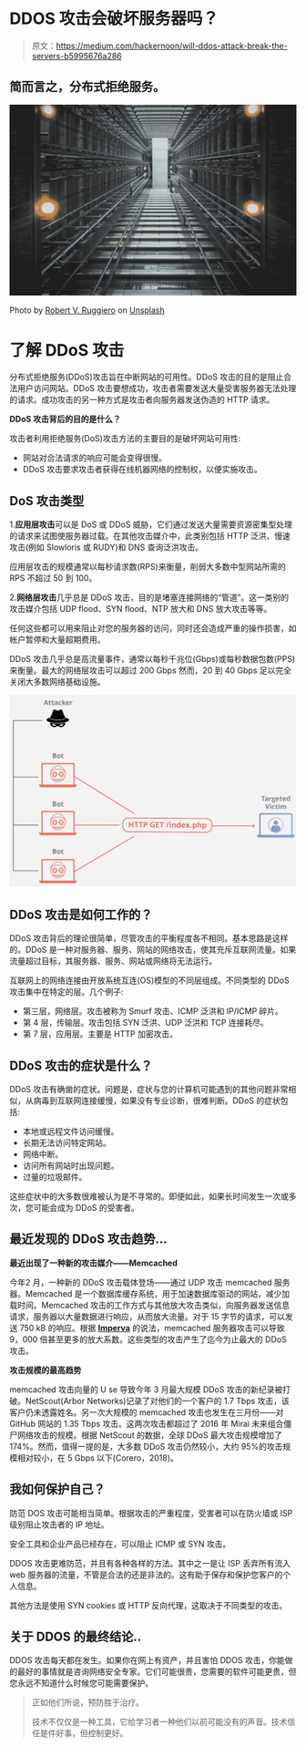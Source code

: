 # DDOS 攻击会破坏服务器吗？

> 原文：<https://medium.com/hackernoon/will-ddos-attack-break-the-servers-b5995676a286>

## 简而言之，分布式拒绝服务。

![](img/be18f1cc5251bceee2907c09409c545c.png)

Photo by [Robert V. Ruggiero](https://unsplash.com/@rvruggiero?utm_source=medium&utm_medium=referral) on [Unsplash](https://unsplash.com?utm_source=medium&utm_medium=referral)

# 了解 DDoS 攻击

分布式拒绝服务(DDoS)攻击旨在中断网站的可用性。DDoS 攻击的目的是阻止合法用户访问网站。DDoS 攻击要想成功，攻击者需要发送大量受害服务器无法处理的请求。成功攻击的另一种方式是攻击者向服务器发送伪造的 HTTP 请求。

**DDoS 攻击背后的目的是什么？**

攻击者利用拒绝服务(DoS)攻击方法的主要目的是破坏网站可用性:

*   网站对合法请求的响应可能会变得很慢。
*   DDoS 攻击要求攻击者获得在线机器网络的控制权，以便实施攻击。

## DoS 攻击类型

1.**应用层攻击**可以是 DoS 或 DDoS 威胁，它们通过发送大量需要资源密集型处理的请求来试图使服务器过载。在其他攻击媒介中，此类别包括 HTTP 泛洪、慢速攻击(例如 Slowloris 或 RUDY)和 DNS 查询泛洪攻击。

应用层攻击的规模通常以每秒请求数(RPS)来衡量，削弱大多数中型网站所需的 RPS 不超过 50 到 100。

2.**网络层攻击**几乎总是 DDoS 攻击，目的是堵塞连接网络的“管道”。这一类别的攻击媒介包括 UDP flood、SYN flood、NTP 放大和 DNS 放大攻击等等。

任何这些都可以用来阻止对您的服务器的访问，同时还会造成严重的操作损害，如帐户暂停和大量超期费用。

DDoS 攻击几乎总是高流量事件，通常以每秒千兆位(Gbps)或每秒数据包数(PPS)来衡量。最大的网络层攻击可以超过 200 Gbps 然而，20 到 40 Gbps 足以完全关闭大多数网络基础设施。

![](img/946c60047cbdc9928590ded1479fe04a.png)

## DDoS 攻击是如何工作的？

DDoS 攻击背后的理论很简单，尽管攻击的平衡程度各不相同。基本思路是这样的。DDoS 是一种对服务器、服务、网站的网络攻击，使其充斥互联网流量。如果流量超过目标，其服务器、服务、网站或网络将无法运行。

互联网上的网络连接由开放系统互连(OS)模型的不同层组成。不同类型的 DDoS 攻击集中在特定的层。几个例子:

*   第三层，网络层。攻击被称为 Smurf 攻击、ICMP 泛洪和 IP/ICMP 碎片。
*   第 4 层，传输层。攻击包括 SYN 泛洪、UDP 泛洪和 TCP 连接耗尽。
*   第 7 层，应用层。主要是 HTTP 加密攻击。

## DDoS 攻击的症状是什么？

DDoS 攻击有确凿的症状。问题是，症状与您的计算机可能遇到的其他问题非常相似，从病毒到互联网连接缓慢，如果没有专业诊断，很难判断。DDoS 的症状包括:

*   本地或远程文件访问缓慢。
*   长期无法访问特定网站。
*   网络中断。
*   访问所有网站时出现问题。
*   过量的垃圾邮件。

这些症状中的大多数很难被认为是不寻常的。即便如此，如果长时间发生一次或多次，您可能会成为 DDoS 的受害者。

## 最近发现的 DDoS 攻击趋势…

**最近出现了一种新的攻击媒介——Memcached**

今年2 月，一种新的 DDoS 攻击载体登场——通过 UDP 攻击 memcached 服务器。Memcached 是一个数据库缓存系统，用于加速数据库驱动的网站，减少加载时间。Memcached 攻击的工作方式与其他放大攻击类似，向服务器发送信息请求，服务器以大量数据进行响应，从而放大流量。对于 15 字节的请求，可以发送 750 kB 的响应。根据 [**Imperva**](https://www.imperva.com/blog/new-ddos-amplification-attack-vector-via-memcached-servers/) 的说法，memcached 服务器攻击可以导致 9，000 倍甚至更多的放大系数。这些类型的攻击产生了迄今为止最大的 DDoS 攻击。

**攻击规模的最高趋势**

memcached 攻击向量的 U se 导致今年 3 月最大规模 DDoS 攻击的新纪录被打破。NetScout(Arbor Networks)记录了对他们的一个客户的 1.7 Tbps 攻击，该客户仍未透露姓名。另一次大规模的 memcached 攻击也发生在三月份——对 GitHub 网站的 1.35 Tbps 攻击。这两次攻击都超过了 2016 年 Mirai 未来组合僵尸网络攻击的规模。根据 NetScout 的数据，全球 DDoS 最大攻击规模增加了 174%。然而，值得一提的是，大多数 DDoS 攻击仍然较小，大约 95%的攻击规模相对较小，在 5 Gbps 以下(Corero，2018)。

## 我如何保护自己？

防范 DOS 攻击可能相当简单。根据攻击的严重程度，受害者可以在防火墙或 ISP 级别阻止攻击者的 IP 地址。

安全工具和企业产品已经存在，可以阻止 ICMP 或 SYN 攻击。

DDOS 攻击更难防范，并且有各种各样的方法。其中之一是让 ISP 丢弃所有流入 web 服务器的流量，不管是合法的还是非法的。这有助于保存和保护您客户的个人信息。

其他方法是使用 SYN cookies 或 HTTP 反向代理，这取决于不同类型的攻击。

## 关于 DDOS 的最终结论..

DDOS 攻击每天都在发生。如果你在网上有资产，并且害怕 DDOS 攻击，你能做的最好的事情就是咨询网络安全专家。它们可能很贵，您需要的软件可能更贵，但您永远不知道什么时候您可能需要保护。

> 正如他们所说，预防胜于治疗。
> 
> 技术不仅仅是一种工具，它给学习者一种他们以前可能没有的声音。技术信任是件好事，但控制更好。